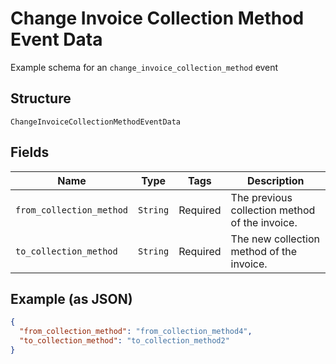 
# Change Invoice Collection Method Event Data

Example schema for an `change_invoice_collection_method` event

## Structure

`ChangeInvoiceCollectionMethodEventData`

## Fields

| Name | Type | Tags | Description |
|  --- | --- | --- | --- |
| `from_collection_method` | `String` | Required | The previous collection method of the invoice. |
| `to_collection_method` | `String` | Required | The new collection method of the invoice. |

## Example (as JSON)

```json
{
  "from_collection_method": "from_collection_method4",
  "to_collection_method": "to_collection_method2"
}
```

